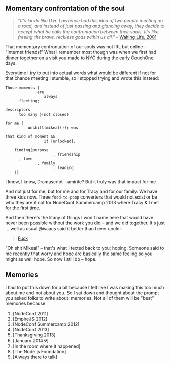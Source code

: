 ## Momentary confrontation of the soul

> _“It's kinda like D.H. Lawrence had this idea of two people meeting on a road, and instead of just passing and glancing away, they decide to accept what he calls the confrontation between their souls. It's like freeing the brave, reckless gods within us all.”_
> – [Waking Life, 2001](https://vtpanther.typepad.com/blog/2013/08/they-decide-to-accept-what-he-calls-the-confrontation-between-their-souls.html)

That momentary confrontation of our souls was not IRL but online – "Internet friends!" What I remember most though was when we first had dinner together on a visit you made to NYC during the early CouchOne days.

Everytime I try to put into actual words what would be different if not for that chance meeting I stumble, so I stopped trying and wrote this instead:

```
Those moments {
              are
                 always
      fleeting; 

descriptors 
      too many }(not closed)

for me {
          unshift(mikeal()); was 

that kind of moment && 
                 it {unlocked};

    finding(purpose
                     , friendship
      , love
              , family
                     , leading
    )}
``` 

I know, I know, Dramascript – amirite? But it truly was that impact for me 

And not just for me, but for me and for Tracy and for our family. We have three kids now. Three `food-to-poop` converters that would not exist or be who they are if not for NodeConf Summercamp 2013 where Tracy & I met for the first time.

And then there's the litany of things I won't name here that would have never been possible without the work you did – and we did together. It's just ... well as usual @isaacs said it better than I ever could:

> [Fuck](./2024-11-24-just-everything-for-the-last-15-years.md)

"Oh shit Mikeal" – that's what I texted back to you; hoping. Someone said to me recently that worry and hope are basically the same feeling so you might as well hope. So now I still do – hope.

## Memories

I had to put this down for a bit because I felt like I was making this too much about me and not about you. So I sat down and thought about the prompt you asked folks to write about: memories. Not all of them will be "best" memories because 

1. [NodeConf 2011]
2. [EmpireJS 2012]
3. [NodeConf Summercamp 2012]
4. [NodeConf 2013]
5. [Thanksgiving 2013]
6. [January 2014 💔]
7. [In the room where it happened]
8. [The Node.js Foundation]
9. [Always there to talk]




